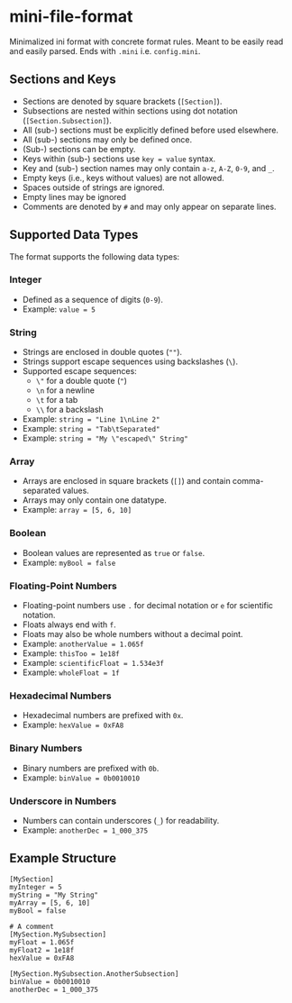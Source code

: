 

# mini-file-format

Minimalized ini format with concrete format rules. Meant to be easily read and easily parsed.
Ends with `.mini` i.e. `config.mini`.

## Sections and Keys

- Sections are denoted by square brackets (`[Section]`).
- Subsections are nested within sections using dot notation (`[Section.Subsection]`).
- All (sub-) sections must be explicitly defined before used elsewhere.
- All (sub-) sections may only be defined once.
- (Sub-) sections can be empty.
- Keys within (sub-) sections use `key = value` syntax.
- Key and (sub-) section names may only contain `a-z`, `A-Z`, `0-9`, and `_`.
- Empty keys (i.e., keys without values) are not allowed.
- Spaces outside of strings are ignored.
- Empty lines may be ignored
- Comments are denoted by `#` and may only appear on separate lines.

## Supported Data Types

The format supports the following data types:

### Integer
- Defined as a sequence of digits (`0-9`).
- Example: `value = 5`

### String
- Strings are enclosed in double quotes (`""`).
- Strings support escape sequences using backslashes (`\`).
- Supported escape sequences:
  - `\"` for a double quote (`"`)
  - `\n` for a newline
  - `\t` for a tab
  - `\\` for a backslash
- Example: `string = "Line 1\nLine 2"`
- Example: `string = "Tab\tSeparated"`
- Example: `string = "My \"escaped\" String"`

### Array
- Arrays are enclosed in square brackets (`[]`) and contain comma-separated values.
- Arrays may only contain one datatype.
- Example: `array = [5, 6, 10]`

### Boolean
- Boolean values are represented as `true` or `false`.
- Example: `myBool = false`

### Floating-Point Numbers
- Floating-point numbers use `.` for decimal notation or `e` for scientific notation.
- Floats always end with `f`.
- Floats may also be whole numbers without a decimal point.
- Example: `anotherValue = 1.065f`
- Example: `thisToo = 1e18f`
- Example: `scientificFloat = 1.534e3f`
- Example: `wholeFloat = 1f`

### Hexadecimal Numbers
- Hexadecimal numbers are prefixed with `0x`.
- Example: `hexValue = 0xFA8`

### Binary Numbers
- Binary numbers are prefixed with `0b`.
- Example: `binValue = 0b0010010`

### Underscore in Numbers
- Numbers can contain underscores (`_`) for readability.
- Example: `anotherDec = 1_000_375`

## Example Structure
```text
[MySection]
myInteger = 5
myString = "My String"
myArray = [5, 6, 10]
myBool = false

# A comment
[MySection.MySubsection]
myFloat = 1.065f
myFloat2 = 1e18f
hexValue = 0xFA8

[MySection.MySubsection.AnotherSubsection]
binValue = 0b0010010
anotherDec = 1_000_375
```


